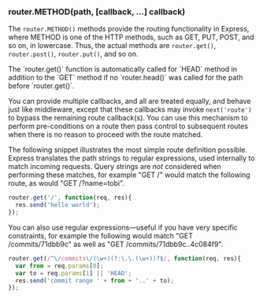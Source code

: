 <h3 id='router.METHOD'>router.METHOD(path, [callback, ...] callback)</h3>

The `router.METHOD()` methods provide the routing functionality in Express,
where METHOD is one of the HTTP methods, such as GET, PUT, POST, and so on,
in lowercase.  Thus, the actual methods are `router.get()`, `router.post()`,
`router.put()`, and so on.

<div class="doc-box doc-info" markdown="1">
  The `router.get()` function is automatically called for `HEAD` method in
  addition to the `GET`   method if no `router.head()` was called for the
  path before `router.get()`.
</div>

You can provide multiple callbacks, and all are treated equally, and behave just
like middleware, except that these callbacks may invoke `next('route')`
to bypass the remaining route callback(s).  You can use this mechanism to perform
pre-conditions on a route then pass control to subsequent routes when there is no
reason to proceed with the route matched.

The following snippet illustrates the most simple route definition possible.
Express translates the path strings to regular expressions, used internally
to match incoming requests. Query strings are _not_ considered when performing
these matches, for example "GET /" would match the following route, as would
"GET /?name=tobi".

```js
router.get('/', function(req, res){
  res.send('hello world');
});
```

You can also use regular expressions&mdash;useful if you have very specific
constraints, for example the following would match "GET /commits/71dbb9c" as well
as "GET /commits/71dbb9c..4c084f9".

```js
router.get(/^\/commits\/(\w+)(?:\.\.(\w+))?$/, function(req, res){
  var from = req.params[0];
  var to = req.params[1] || 'HEAD';
  res.send('commit range ' + from + '..' + to);
});
```
